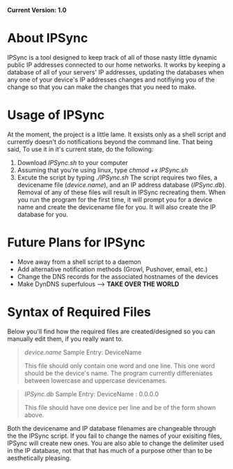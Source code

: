 **Current Version: 1.0**

About IPSync
============
IPSync is a tool designed to keep track of all of those nasty little dynamic
public IP addresses connected to our home networks. It works by keeping a 
database of all of your servers' IP addresses, updating the databases when
any one of your device's IP addresses changes and notifiying you of the 
change so that you can make the changes that you need to make.

Usage of IPSync
===============
At the moment, the project is a little lame. It exsists only as a shell script
and currently doesn't do notifications beyond the command line. That being said,
To use it in it's current state, do the following:
1. Download *IPSync.sh* to your computer
2. Assuming that you're using linux, type *chmod +x IPSync.sh*
3. Excute the script by typing *./IPSync.sh*
The script requires two files, a devicename file (*device.name*), and an IP
address database (*IPSync.db*). Removal of any of these files will result in 
IPSync recreating them. When you run the program for the first time, it will 
prompt you for a device name and create the devicename file for you. It will 
also create the IP database for you.

Future Plans for IPSync
=======================
- Move away from a shell script to a daemon
- Add alternative notification methods (Growl, Pushover, email, etc.)
- Change the DNS records for the associated hostnames of the devices
- Make DynDNS superfulous --> **TAKE OVER THE WORLD**

Syntax of Required Files
========================
Below you'll find how the required files are created/designed so you can manually
edit them, if you really want to.
> *device.name*
> Sample Entry:
> DeviceName
>
> This file should only contain one word and one line. This one word should be the
> device's name. The program currently differeniates between lowercase and uppercase
> devicenames.

>  *IPSync.db*
> Sample Entry:
> DeviceName : 0.0.0.0
> 
> This file should have one device per line and be of the form shown above.

Both the devicename and IP database filenames are changeable through the the IPSync
script. If you fail to change the names of your exisiting files, IPSync will create
new ones. You are also able to change the delimiter used in the IP database, not that
that has much of a purpose other than to be aesthetically pleasing.

